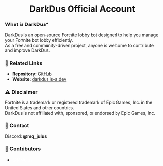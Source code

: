 <h1 align="center">DarkDus Official Account</h1>

<h3 align="left">What is DarkDus?</h3>
<p>
    DarkDus is an open-source Fortnite lobby bot designed to help you manage your Fortnite bot lobby efficiently. <br>
    As a free and community-driven project, anyone is welcome to contribute and improve DarkDus.
</p>

<h3 align="left">🔗 Related Links</h3>
<ul>
    <li><strong>Repository:</strong> <a href="https://github.com/DarkDusOfficial/CustomFortniteBotLobby">GitHub</a></li>
    <li><strong>Website:</strong> <a href="https://darkdus.is-a.dev">darkdus.is-a.dev</a></li>
</ul>

<h3 align="left">⚠️ Disclaimer</h3>
<p>
    Fortnite is a trademark or registered trademark of Epic Games, Inc. in the United States and other countries. <br>
    DarkDus is not affiliated with, sponsored, or endorsed by Epic Games, Inc.
</p>

<h3 align="left">💬 Contact</h3>
<p>
    Discord: <strong>@mq_julus</strong>
</p>

<h3 align="left">👥 Contributors</h3>
<ul>
    <li><a href="https://discord.com/users/924233905857499166" style="color: white; text-decoration: none;">@MrJulus</a></li>
</ul>
